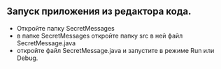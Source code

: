 ## Запуск приложения из редактора кода. 
- Откройте папку SecretMessages
- в папке SecretMessages откройте папку src в ней файл SecretMessage.java
- откройте файл SecretMessage.java и запустите в режиме Run или Debug.
